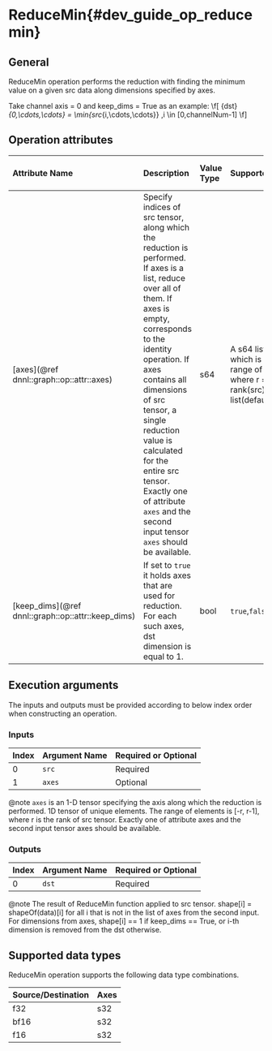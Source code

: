 ReduceMin{#dev_guide_op_reducemin}
==================================

## General

ReduceMin operation performs the reduction with finding the minimum value on a
given src data along dimensions specified by axes.

Take channel axis = 0 and keep_dims = True as an example:
  \f[ {dst}_{0,\cdots,\cdots} =
  \min\{src_{i,\cdots,\cdots}\} ,i \in [0,channelNum-1] \f]

## Operation attributes

| Attribute Name                                    | Description                                                                                                                                                                                                                                                                                                                                                                          | Value Type |Supported Values                                                                                | Required or Optional |
|:--------------------------------------------------|:-------------------------------------------------------------------------------------------------------------------------------------------------------------------------------------------------------------------------------------------------------------------------------------------------------------------------------------------------------------------------------------|:-----------|:-----------------------------------------------------------------------------------------------|:---------------------|
|[axes](@ref dnnl::graph::op::attr::axes)           | Specify indices of src tensor, along which the reduction is performed. If axes is a list, reduce over all of them. If axes is empty, corresponds to the identity operation. If axes contains all dimensions of src tensor, a single reduction value is calculated for the entire src tensor. Exactly one of attribute `axes` and the second input tensor `axes` should be available. | s64        | A s64 list values which is in the range of [-r, r-1] where r = rank(src). Empty list(default)  | Optional             |
|[keep_dims](@ref dnnl::graph::op::attr::keep_dims) | If set to `true` it holds axes that are used for reduction. For each such axes, dst dimension is equal to 1.                                                                                                                                                                                                                                                                         | bool       | `true`,`false`(default)                                                                        | Optional             |

## Execution arguments

The inputs and outputs must be provided according to below index order when
constructing an operation.

### Inputs

| Index | Argument Name | Required or Optional | 
|:------|:--------------|:---------------------| 
| 0     | `src`         | Required             |
| 1     | `axes`        | Optional             |

@note `axes` is an 1-D tensor specifying the axis along which the reduction is
performed. 1D tensor of unique elements. The range of elements is [-r, r-1],
where r is the rank of src tensor. Exactly one of attribute axes and the second
input tensor axes should be available. 

### Outputs

| Index | Argument Name | Required or Optional | 
|:------|:--------------|:---------------------|
| 0     | `dst`         | Required             |

@note The result of ReduceMin function applied to src tensor. shape[i] =
shapeOf(data)[i] for all i that is not in the list of axes from the second
input. For dimensions from axes, shape[i] == 1 if keep_dims == True, or i-th
dimension is removed from the dst otherwise.

## Supported data types

ReduceMin operation supports the following data type combinations.

| Source/Destination | Axes |
|:-------------------|:-----| 
| f32                | s32  |  
| bf16               | s32  |
| f16                | s32  |

